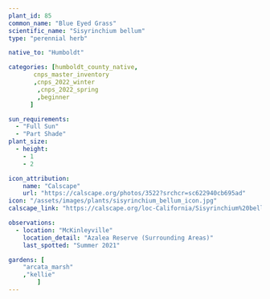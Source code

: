 ```yaml
---
plant_id: 85
common_name: "Blue Eyed Grass"
scientific_name: "Sisyrinchium bellum"
type: "perennial herb"

native_to: "Humboldt"

categories: [humboldt_county_native,
       cnps_master_inventory
       ,cnps_2022_winter
        ,cnps_2022_spring
        ,beginner
      ]

sun_requirements:
  - "Full Sun"
  - "Part Shade"
plant_size:
  - height: 
    - 1
    - 2

icon_attribution:
    name: "Calscape"
    url: "https://calscape.org/photos/3522?srchcr=sc622940cb695ad"
icon: "/assets/images/plants/sisyrinchium_bellum_icon.jpg" 
calscape_link: "https://calscape.org/loc-California/Sisyrinchium%20bellum(%20)"

observations: 
  - location: "McKinleyville"
    location_detail: "Azalea Reserve (Surrounding Areas)"
    last_spotted: "Summer 2021"

gardens: [ 
    "arcata_marsh"
    ,"kellie" 
        ]
---
```


